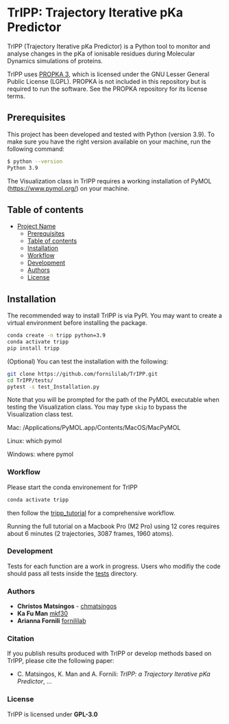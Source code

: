 # TrIPP: Trajectory Iterative pKa Predictor


TrIPP (Trajectory Iterative pKa Predictor) is a Python tool to monitor and analyse changes in the pKa of ionisable residues during Molecular Dynamics simulations of proteins.

TrIPP uses [PROPKA 3](https://github.com/jensengroup/propka), which is licensed under
the GNU Lesser General Public License (LGPL). PROPKA is not included in this repository
but is required to run the software. See the PROPKA repository for its license terms. 

## Prerequisites

This project has been developed and tested with Python (version 3.9). To make sure you have the right version available on your machine, run the following command: 

```sh
$ python --version
Python 3.9
```

The Visualization class in TrIPP requires a working installation of PyMOL (https://www.pymol.org/) on your machine.

## Table of contents

- [Project Name](#project-name)
  - [Prerequisites](#prerequisites)
  - [Table of contents](#table-of-contents)
  - [Installation](#installation)
  - [Workflow](#workflow)
  - [Development](#development)
  - [Authors](#authors)
  - [License](#license)

## Installation
The recommended way to install TrIPP is via PyPI.
You may want to create a virtual environment before installing the package.
```sh
conda create -n tripp python=3.9
conda activate tripp
pip install tripp
```

(Optional) You can test the installation with the following:
```sh
git clone https://github.com/fornililab/TrIPP.git
cd TrIPP/tests/
pytest -s test_Installation.py
```
Note that you will be prompted for the path of the PyMOL executable when testing the Visualization class.
You may type `skip` to bypass the Visualization class test.

Mac: /Applications/PyMOL.app/Contents/MacOS/MacPyMOL

Linux: which pymol

Windows: where pymol

### Workflow

Please start the conda environement for TrIPP
```sh
conda activate tripp
```
then follow the [tripp_tutorial](tutorial/tripp_tutorial.ipynb) for a comprehensive workflow.

Running the full tutorial on a Macbook Pro (M2 Pro) using 12 cores requires about 6 minutes (2 trajectories, 3087 frames, 1960 atoms).

### Development

Tests for each function are a work in progress.
Users who modifiy the code should pass all tests inside the [tests](tests/) directory.

### Authors

* **Christos Matsingos** - [chmatsingos](https://github.com/chmatsingos)
* **Ka Fu Man** [mkf30](https://github.com/mkf30)
* **Arianna Fornili** [fornililab](https://github.com/fornililab)

### Citation

If you publish results produced with TrIPP or develop methods based on TrIPP, please cite the following paper:

* C. Matsingos, K. Man and A. Fornili: *TrIPP: a Trajectory Iterative pKa Predictor*, ...

### License

TrIPP is licensed under **GPL-3.0**
